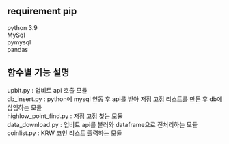 

## requirement pip

python 3.9
<br>
MySql
<br>
pymysql
<br>
pandas


## 함수별 기능 설명

upbit.py : 업비트 api 호출 모듈
<br>
db_insert.py : python에 mysql 연동 후 api를 받아 저점 고점 리스트를 만든 후 db에 삽입하는 모듈
<br>
highlow_point_find.py : 저점 고점 찾는 모듈
<br>
data_download.py : 업비트 api를 불러와 dataframe으로 전처리하는 모듈
<br>
coinlist.py : KRW 코인 리스트 출력하는 모듈
